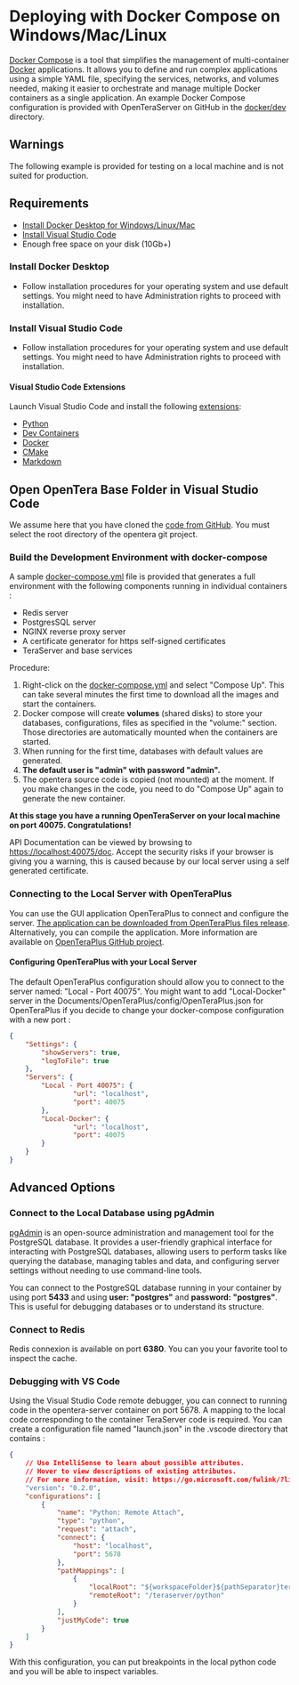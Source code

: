 # Deploying with Docker Compose on Windows/Mac/Linux

[Docker Compose](https://docs.docker.com/compose/) is a tool that simplifies the management of multi-container [Docker](https://docs.docker.com/) applications. It allows you to define and run complex applications using a simple YAML file, specifying the services, networks, and volumes needed, making it easier to orchestrate and manage multiple Docker containers as a single application. An example Docker Compose configuration is provided with OpenTeraServer on GitHub in the [docker/dev](https://github.com/introlab/opentera/tree/main/docker/dev) directory.

## Warnings

The following example is provided for testing on a local machine and is not suited for production.

## Requirements

* [Install Docker Desktop for Windows/Linux/Mac](https://www.docker.com/products/docker-desktop/)
* [Install Visual Studio Code](https://code.visualstudio.com/download)
* Enough free space on your disk (10Gb+)

### Install Docker Desktop

* Follow installation procedures for your operating system and use default settings. You might need to have Administration rights to proceed with installation.

### Install Visual Studio Code

* Follow installation procedures for your operating system and use default settings. You might need to have Administration rights to proceed with installation.

#### Visual Studio Code Extensions

Launch Visual Studio Code and install the following [extensions](https://code.visualstudio.com/docs/editor/extension-marketplace):

* [Python](https://marketplace.visualstudio.com/items?itemName=ms-python.python)
* [Dev Containers](https://marketplace.visualstudio.com/items?itemName=ms-vscode-remote.remote-containers)
* [Docker](https://marketplace.visualstudio.com/items?itemName=ms-azuretools.vscode-docker)
* [CMake](https://marketplace.visualstudio.com/items?itemName=twxs.cmake)
* [Markdown](https://marketplace.visualstudio.com/items?itemName=yzhang.markdown-all-in-one)

## Open OpenTera Base Folder in Visual Studio Code

We assume here that you have cloned the [code from GitHub](https://github.com/introlab/opentera.git).
You must select the root directory of the opentera git project.

### Build the Development Environment with docker-compose

A sample [docker-compose.yml](https://github.com/introlab/opentera/blob/main/docker/dev/docker-compose.yml) file is provided that generates a full environment with the following components running in individual containers :

* Redis server
* PostgresSQL server
* NGINX reverse proxy server
* A certificate generator for https self-signed certificates
* TeraServer and base services

Procedure:

1. Right-click on the [docker-compose.yml](https://github.com/introlab/opentera/blob/main/docker/dev/docker-compose.yml) and select "Compose Up". This can take several minutes the first time to download all the images and start the containers.
2. Docker compose will create **volumes** (shared disks) to store your databases, configurations, files as specified in the "volume:" section. Those directories are automatically mounted when the containers are started.
3. When running for the first time, databases with default values are generated.
4. **The default user is "admin" with password "admin".**
5. The opentera source code is copied (not mounted) at the moment. If you make changes in the code, you need to do "Compose Up" again to generate the new container.

**At this stage you have a running OpenTeraServer on your local machine on port 40075. Congratulations!**

API Documentation can be viewed by browsing to [https://localhost:40075/doc](https://localhost:40075/doc). Accept the security risks if your browser is giving you a warning, this is caused because by our local server using a self generated certificate.

### Connecting to the Local Server with OpenTeraPlus

You can use the GUI application OpenTeraPlus to connect and configure the server. [The application can be downloaded from OpenTeraPlus files release](https://github.com/introlab/openteraplus/releases). Alternatively, you can compile the application. More information are available on [OpenTeraPlus GitHub project](https://github.com/introlab/openteraplus).

#### Configuring OpenTeraPlus with your Local Server

The default OpenTeraPlus configuration should allow you to connect to the server named: "Local - Port 40075". You might want to add "Local-Docker" server in the Documents/OpenTeraPlus/config/OpenTeraPlus.json for OpenTeraPlus if you decide to change your docker-compose configuration with a new port :

```json
{
    "Settings": {
        "showServers": true,
        "logToFile": true
    },
    "Servers": {
        "Local - Port 40075": {
                "url": "localhost",
                "port": 40075
        },
        "Local-Docker": {
                "url": "localhost",
                "port": 40075
        }
    }
}
```

## Advanced Options

### Connect to the Local Database using pgAdmin

[pgAdmin](https://www.pgadmin.org/) is an open-source administration and management tool for the PostgreSQL database. It provides a user-friendly graphical interface for interacting with PostgreSQL databases, allowing users to perform tasks like querying the database, managing tables and data, and configuring server settings without needing to use command-line tools.

You can connect to the PostgreSQL database running in your container by using port **5433** and using **user: "postgres"** and **password: "postgres"**. This is useful for debugging databases or to understand its structure.

### Connect to Redis

Redis connexion is available on port **6380**. You can you your favorite tool to inspect the cache.

### Debugging with VS Code

Using the Visual Studio Code remote debugger, you can connect to running code in the opentera-server container on port 5678. A mapping to the local code corresponding to the container TeraServer code is required. You can create a configuration file named "launch.json" in the .vscode directory that contains :

```json
{
    // Use IntelliSense to learn about possible attributes.
    // Hover to view descriptions of existing attributes.
    // For more information, visit: https://go.microsoft.com/fwlink/?linkid=830387
    "version": "0.2.0",
    "configurations": [
        {
            "name": "Python: Remote Attach",
            "type": "python",
            "request": "attach",
            "connect": {
                "host": "localhost",
                "port": 5678
            },
            "pathMappings": [
                {
                    "localRoot": "${workspaceFolder}${pathSeparator}teraserver${pathSeparator}python",
                    "remoteRoot": "/teraserver/python"
                }
            ],
            "justMyCode": true
        }
    ]
}

```

With this configuration, you can put breakpoints in the local python code and you will be able to inspect variables.
